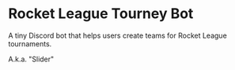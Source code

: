 # Rocket League Tourney Bot

A tiny Discord bot that helps users create teams for Rocket League tournaments.

A.k.a. "Slider"
